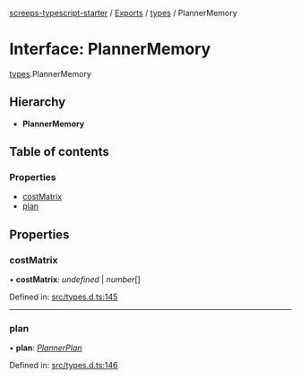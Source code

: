 [screeps-typescript-starter](../README.md) / [Exports](../modules.md) / [types](../modules/types.md) / PlannerMemory

# Interface: PlannerMemory

[types](../modules/types.md).PlannerMemory

## Hierarchy

* **PlannerMemory**

## Table of contents

### Properties

- [costMatrix](types.plannermemory.md#costmatrix)
- [plan](types.plannermemory.md#plan)

## Properties

### costMatrix

• **costMatrix**: *undefined* \| *number*[]

Defined in: [src/types.d.ts:145](https://github.com/Baelyk/screeps/blob/c7b9358/src/types.d.ts#L145)

___

### plan

• **plan**: [*PlannerPlan*](../modules/types.md#plannerplan)

Defined in: [src/types.d.ts:146](https://github.com/Baelyk/screeps/blob/c7b9358/src/types.d.ts#L146)

